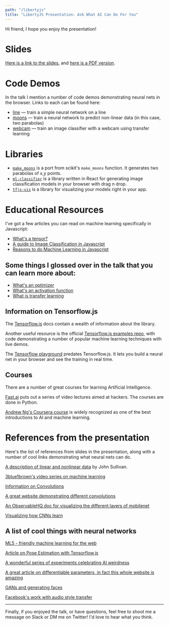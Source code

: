 ```yaml
---
path: "/libertyjs"
title: "LibertyJS Presentation: Ask What AI Can Do For You"
---
```


Hi friend, I hope you enjoy the presentation!

# Slides

[Here is a link to the slides](https://thekevinscott.github.io/presentations-libertyjs/), and [here is a PDF version]().

# Code Demos

In the talk I mention a number of code demos demonstrating neural nets in the browser. Links to each can be found here:

* [line](https://codepen.io/thekevinscott/pen/yRZoev) &mdash; train a simple neural network on a line
* [moons](https://codepen.io/thekevinscott/project/editor/DvGbxP) &mdash; train a neural network to predict non-linear data (in this case, two parabolas)
* [webcam](https://codepen.io/thekevinscott/pen/Redayj) &mdash; train an image classifier with a webcam using transfer learning

# Libraries

* [`make_moons`](https://thekevinscott.github.io/make_moons/) is a port from scikit's `make_moons` function. It generates two parabolas of x,y points.
* [`ml-classifier`](https://thekevinscott.github.io/ml-classifier-ui/) is a library written in React for generating image classification models in your browser with drag n drop.
* [`tfjs-vis`](https://github.com/tensorflow/tfjs-vis) is a library for visualizing your models right in your app.

# Educational Resources
I've got a few articles you can read on machine learning specifically in Javascript:

* [What's a tensor?](/tensors-in-javascript/)
* [A guide to Image Classification in Javascript](/image-classification-with-javascript/)
* [Reasons to do Machine Learning in Javascript](/reasons-for-machine-learning-in-the-browser/)

## Some things I glossed over in the talk that you can learn more about:

* [What's an optimizer](https://blog.algorithmia.com/introduction-to-optimizers/)
* [What's an activation function](https://medium.com/the-theory-of-everything/understanding-activation-functions-in-neural-networks-9491262884e0)
* [What is transfer learning](http://ruder.io/transfer-learning/)

## Information on Tensorflow.js
The [Tensorflow.js](https://js.tensorflow.org) docs contain a wealth of information about the library.

Another useful resource is the official [Tensorflow.js examples repo](https://github.com/tensorflow/tfjs-examples), with code demonstrating a number of popular machine learning techniques with live demos.

The [Tensorflow playground](https://playground.tensorflow.org) predates Tensorflow.js. It lets you build a neural net in your browser and see the training in real time.

## Courses

There are a number of great courses for learning Artificial Intelligence.

[Fast.ai](http://www.fast.ai/) puts out a series of video lectures aimed at hackers. The courses are done in Python.

[Andrew Ng's Coursera course](https://www.deeplearning.ai/courses/) is widely recognized as one of the best introductions to AI and machine learning.


# References from the presentation
Here's the list of references from slides in the presentation, along with a number of cool links demonstrating what neural nets can do.

[A description of linear and nonlinear data](https://jtsulliv.github.io/perceptron/) by John Sullivan.

[3blue1brown's video series on machine learning](https://www.youtube.com/watch?v=IHZwWFHWa-w)

[Information on Convolutions](https://www.youtube.com/watch?v=KiftWz544_8)

[A great website demonstrating different convolutions](http://setosa.io/ev/image-kernels/)

[An ObservableHQ doc for visualizing the different layers of mobilenet](https://beta.observablehq.com/d/429e1919ff1d71d9)

[Visualizing how CNNs learn](https://www.youtube.com/watch?w=AgkfIQ4IGaM)

## A list of cool things with neural networks
[ML5 - friendly machine learning for the web](https://ml5js.org/)

[Article on Pose Estimation with Tensorflow.js](https://medium.com/tensorflow/real-time-human-pose-estimation-in-the-browser-with-tensorflow-js-7dd0bc881cd5)

[A wonderful series of experiments celebrating AI weirdness](https://aiweirdness.com)

[A great article on differentiable parameters, in fact this whole website is amazing](https://distill.pub/2018/differentiable-parameterizations/)

[GANs and generating faces](https://www.youtube.com/watch?v=XOxxPcy5Gr4)

[Facebook's work with audio style transfer](https://www.youtube.com/watch?v=vdxCqNWTpUs)

---

Finally, if you enjoyed the talk, or have questions, feel free to shoot me a message on Slack or DM me on Twitter! I'd love to hear what you think.

